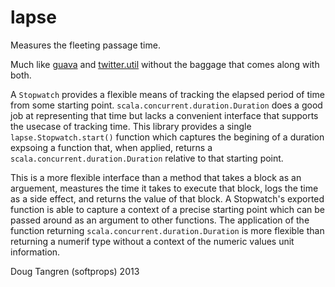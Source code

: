 # lapse

Measures the fleeting passage time.

Much like [guava](http://docs.guava-libraries.googlecode.com/git/javadoc/com/google/common/base/Stopwatch.html) and [twitter.util](https://github.com/twitter/util/blob/master/util-core/src/main/scala/com/twitter/util/Stopwatch.scala) without the baggage that comes along with both.

A `Stopwatch` provides a flexible means of tracking the elapsed period of time from some starting point. `scala.concurrent.duration.Duration` does a good job at representing that time but lacks a convenient interface that supports the usecase of tracking time. This library provides a single `lapse.Stopwatch.start()` function which captures the begining of a duration expsoing a function that, when applied, returns a `scala.concurrent.duration.Duration` relative to that starting point. 

This is a more flexible interface than a method that takes a block as an arguement, meastures the time it takes to execute that block, logs the time as a side effect, and returns the value of that block. A Stopwatch's exported function is able to capture a context of a precise starting point which can be passed around as an argument to other functions. The application of the function returning `scala.concurrent.duration.Duration` is more flexible than returning a numerif type without a context of the numeric values unit information.


Doug Tangren (softprops) 2013
